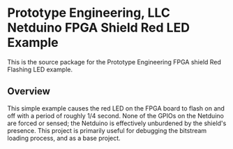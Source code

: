 Prototype Engineering, LLC Netduino FPGA Shield Red LED Example
===============================================================

This is the source package for the Prototype Engineering FPGA shield Red Flashing LED example.

Overview
-------------------------

This simple example causes the red LED on the FPGA board to flash on and off with a period of roughly 1/4 second.  None of the GPIOs on the Netduino are forced or sensed; the Netduino is effectively unburdened by the shield's presence.  This project is primarily useful for debugging the bitstream loading process, and as a base project.